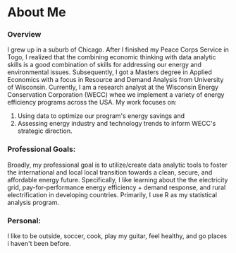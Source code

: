 # About Me

### Overview
I grew up in a suburb of Chicago. After I finished my Peace Corps Service in Togo, I realized that the combining economic thinking with data analytic skills is a good combination of skills for addressing our energy and environmental issues. Subsequently, I got a Masters degree in Applied Economics with a focus in Resource and Demand Analysis from University of Wisconsin. Currently, I am a research analyst at the Wisconsin Energy Conservation Corporation (WECC) whee we implement a variety of energy efficiency programs across the USA. My work focuses on:

1. Using data to optimize our program's energy savings and 
2. Assessing energy industry and technology trends to inform WECC's strategic direction. 

### Professional Goals:

Broadly, my professional goal is to utilize/create data analytic tools to foster the international and local local transition towards a clean, secure, and affordable energy future. Specifically, I like learning about the the electricity grid, pay-for-performance energy efficiency +  demand response, and rural electrification in developing countries. Primarily, I use R as my statistical analysis program.

### Personal:

I like to be outside, soccer, cook, play my guitar, feel healthy, and go places i haven't been before.


